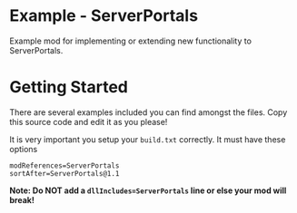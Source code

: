 # Example - ServerPortals
Example mod for implementing or extending new functionality to ServerPortals.

# Getting Started
There are several examples included you can find amongst the files. Copy this source code and edit it as you please!

It is very important you setup your `build.txt` correctly. It must have these options
```
modReferences=ServerPortals
sortAfter=ServerPortals@1.1
```

**Note: Do NOT add a `dllIncludes=ServerPortals` line or else your mod will break!**
